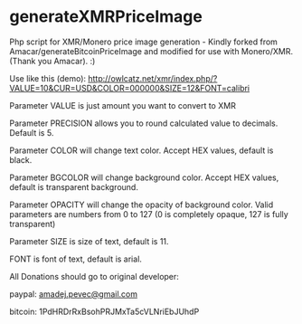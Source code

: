 # generateXMRPriceImage
Php script for XMR/Monero price image generation - Kindly forked from Amacar/generateBitcoinPriceImage and modified for use with Monero/XMR. (Thank you Amacar). :)

Use like this (demo):
http://owlcatz.net/xmr/index.php/?VALUE=10&CUR=USD&COLOR=000000&SIZE=12&FONT=calibri

Parameter VALUE is just amount you want to convert to XMR

Parameter PRECISION allows you to round calculated value to decimals. Default is 5.

Parameter COLOR will change text color. Accept HEX values, default is black.

Parameter BGCOLOR will change background color. Accept HEX values, default is transparent background.

Parameter OPACITY will change the opacity of background color. Valid parameters are numbers from 0 to 127 (0 is completely opaque, 127 is fully transparent)

Parameter SIZE is size of text, default is 11.

FONT is font of text, default is arial.

All Donations should go to original developer: 

paypal: amadej.pevec@gmail.com

bitcoin: 1PdHRDrRxBsohPRJMxTa5cVLNriEbJUhdP
